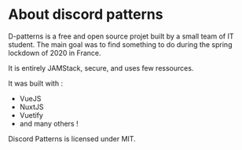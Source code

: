# About discord patterns

D-patterns is a free and open source projet built by a small team of IT student.
The main goal was to find something to do during the spring lockdown of 2020 in France.

It is entirely JAMStack, secure, and uses few ressources.

It was built with :

- VueJS
- NuxtJS
- Vuetify
- and many others !

Discord Patterns is licensed under MIT.
